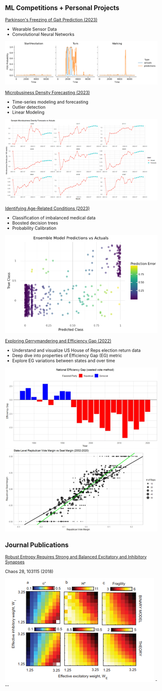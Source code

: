 
## ML Competitions + Personal Projects

[Parkinson's Freezing of Gait Prediction (2023)](/fog_prediction.md)
- Wearable Sensor Data
- Convolutional Neural Networks

<img src="images/fog_preds.png?raw=true"/>

[Microbusiness Density Forecasting (2023)](/md_forecasting)
- Time-series modeling and forecasting
- Outlier detection
- Linear Modeling

<img src="images/mb_sample_fc.png?raw=true"/>

[Identifying Age-Related Conditions (2023)](/icr_age_related)
- Classification of imbalanced medical data
- Boosted decision trees
- Probability Calibration

<img src="images/icr-age/icr_performance.png?raw=true"/>

[Exploring Gerrymandering and Efficiency Gap (2022)](/us_house.md)
- Understand and visualize US House of Reps election return data
- Deep dive into properties of Efficiency Gap (EG) metric
- Explore EG variations between states and over time

<img src="images/national_eg.webp?raw=true"/>
<img src="images/vote_vs_seat_margin.webp?raw=true"/>

## Journal Publications

[Robust Entropy Requires Strong and Balanced Excitatory and Inhibitory Synapses](https://doi.org/10.1063/1.5043429)

Chaos 28, 103115 (2018)

<img src="images/pub_image.png?raw=true"/>
---


